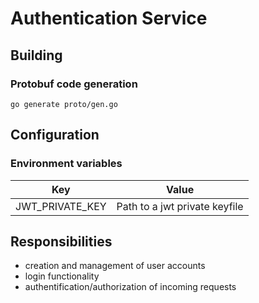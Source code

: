# Authentication Service

## Building

### Protobuf code generation

```shell
go generate proto/gen.go
```
## Configuration

### Environment variables
| Key             | Value                            |
|-----------------|----------------------------------|
| JWT_PRIVATE_KEY | Path to a jwt private keyfile    |


## Responsibilities

- creation and management of user accounts
- login functionality
- authentification/authorization of incoming requests